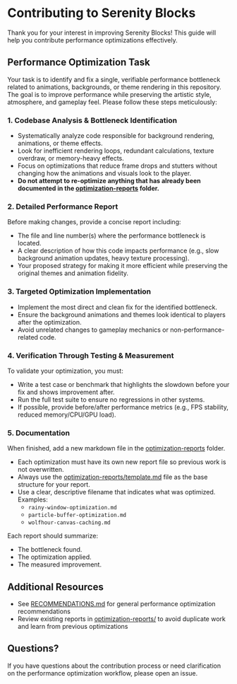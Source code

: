 # Contributing to Serenity Blocks

Thank you for your interest in improving Serenity Blocks! This guide will help you contribute performance optimizations effectively.

## Performance Optimization Task

Your task is to identify and fix a single, verifiable performance bottleneck related to animations, backgrounds, or theme rendering in this repository. The goal is to improve performance while preserving the artistic style, atmosphere, and gameplay feel. Please follow these steps meticulously:

### 1. Codebase Analysis & Bottleneck Identification

- Systematically analyze code responsible for background rendering, animations, or theme effects.
- Look for inefficient rendering loops, redundant calculations, texture overdraw, or memory-heavy effects.
- Focus on optimizations that reduce frame drops and stutters without changing how the animations and visuals look to the player.
- **Do not attempt to re-optimize anything that has already been documented in the [optimization-reports](optimization-reports/) folder.**

### 2. Detailed Performance Report

Before making changes, provide a concise report including:

- The file and line number(s) where the performance bottleneck is located.
- A clear description of how this code impacts performance (e.g., slow background animation updates, heavy texture processing).
- Your proposed strategy for making it more efficient while preserving the original themes and animation fidelity.

### 3. Targeted Optimization Implementation

- Implement the most direct and clean fix for the identified bottleneck.
- Ensure the background animations and themes look identical to players after the optimization.
- Avoid unrelated changes to gameplay mechanics or non-performance-related code.

### 4. Verification Through Testing & Measurement

To validate your optimization, you must:

- Write a test case or benchmark that highlights the slowdown before your fix and shows improvement after.
- Run the full test suite to ensure no regressions in other systems.
- If possible, provide before/after performance metrics (e.g., FPS stability, reduced memory/CPU/GPU load).

### 5. Documentation

When finished, add a new markdown file in the [optimization-reports](optimization-reports/) folder.

- Each optimization must have its own new report file so previous work is not overwritten.
- Always use the [optimization-reports/template.md](optimization-reports/template.md) file as the base structure for your report.
- Use a clear, descriptive filename that indicates what was optimized. Examples:
  - `rainy-window-optimization.md`
  - `particle-buffer-optimization.md`
  - `wolfhour-canvas-caching.md`

Each report should summarize:

- The bottleneck found.
- The optimization applied.
- The measured improvement.

## Additional Resources

- See [RECOMMENDATIONS.md](RECOMMENDATIONS.md) for general performance optimization recommendations
- Review existing reports in [optimization-reports/](optimization-reports/) to avoid duplicate work and learn from previous optimizations

## Questions?

If you have questions about the contribution process or need clarification on the performance optimization workflow, please open an issue.
